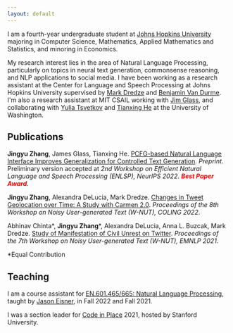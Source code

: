 ```yaml
---
layout: default
---
```


I am a fourth-year undergraduate student at [Johns Hopkins University](https://www.jhu.edu/) majoring in Computer Science, Mathematics, Applied Mathematics and Statistics, and minoring in Economics.



My research interest lies in the area of Natural Language Processing, particularly on topics in neural text generation, commonsense reasoning, and NLP applications to social media. I have been working as a research assistant at the Center for Language and Speech Processing at Johns Hopkins University supervised by [Mark Dredze](https://www.cs.jhu.edu/~mdredze/) and [Benjamin Van Durme](https://www.cs.jhu.edu/~vandurme/index.html). I'm also a research assistant at MIT CSAIL working with [Jim Glass](http://people.csail.mit.edu/jrg/), and collaborating with [Yulia Tsvetkov](https://homes.cs.washington.edu/~yuliats/) and [Tianxing He](https://people.csail.mit.edu/cloudygoose/) at the University of Washington.

<!-- I can be reached at [jzhan237@jhu.edu](mailto:jzhan237@jhu.edu). -->

## Publications

**Jingyu Zhang**, James Glass, Tianxing He. [PCFG-based Natural Language Interface Improves Generalization for Controlled Text Generation](https://arxiv.org/abs/2210.07431). *Preprint*. Preliminary version accepted at *2nd Workshop on Efficient Natural Language and Speech Processing (ENLSP), NeurIPS 2022*. **<span style="color:red">*Best Paper Award*</span>**.

**Jingyu Zhang**, Alexandra DeLucia, Mark Dredze. [Changes in Tweet Geolocation over Time: A Study with Carmen 2.0](https://aclanthology.org/2022.wnut-1.1/). *Proceedings of the 8th Workshop on Noisy User-generated Text (W-NUT), COLING 2022*.

Abhinav Chinta\*, **Jingyu Zhang**\*, Alexandra DeLucia, Anna L. Buzcak, Mark Dredze. [Study of Manifestation of Civil Unrest on Twitter](https://aclanthology.org/2021.wnut-1.44/). *Proceedings of the 7th Workshop on Noisy User-generated Text (W-NUT), EMNLP 2021*.

*Equal Contribution

## Teaching

I am a course assistant for [EN.601.465/665: Natural Language Processing](https://www.cs.jhu.edu/~jason/465/), taught by [Jason Eisner](https://www.cs.jhu.edu/~jason), in Fall 2022 and Fall 2021.

I was a section leader for [Code in Place](https://codeinplace.stanford.edu/) 2021, hosted by Stanford University.
